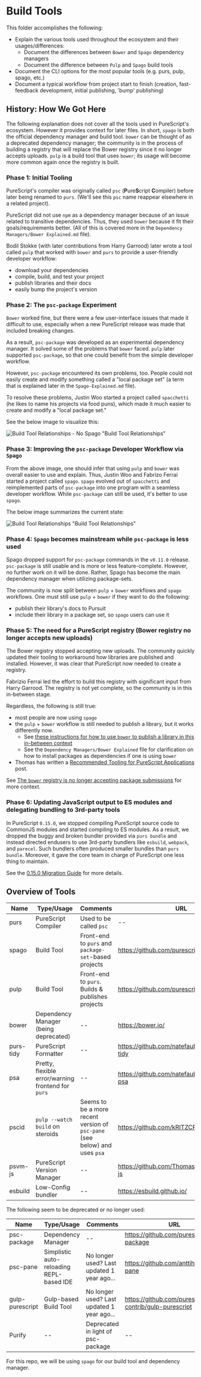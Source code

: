 # Build Tools

This folder accomplishes the following:

- Explain the various tools used throughout the ecosystem and their usages/differences:
    - Document the differences between `Bower` and `Spago` dependency managers
    - Document the difference between `Pulp` and `Spago` build tools
- Document the CLI options for the most popular tools (e.g. purs, pulp, spago, etc.)
- Document a typical workflow from project start to finish (creation, fast-feedback development, initial publishing, 'bump' publishing)

## History: How We Got Here

The following explanation does not cover all the tools used in PureScript's ecosystem. However it provides context for later files. In short, `spago` is both the official dependency manager and build tool. `bower` can be thought of as a deprecated dependency manager; the community is in the process of building a registry that will replace the Bower registry since it no longer accepts uploads. `pulp` is a build tool that uses `bower`; its usage will become more common again once the registry is built.

### Phase 1: Initial Tooling

PureScript's compiler was originally called `psc` (<strong>P</strong>ure<strong>S</strong>cript <strong>C</strong>ompiler) before later being renamed to `purs`. (We'll see this `psc` name reappear elsewhere in a related project).

PureScript did not use `npm` as a dependency manager because of an issue related to transitive dependencies. Thus, they used `bower` because it fit their goals/requirements better. (All of this is covered more in the `Dependency Managers/Bower Explained.md` file).

Bodil Stokke (with later contributions from Harry Garrood) later wrote a tool called `pulp` that worked with `bower` and `purs` to provide a user-friendly developer workflow:
- download your dependencies
- compile, build, and test your project
- publish libraries and their docs
- easily bump the project's version

### Phase 2: The `psc-package` Experiment

`Bower` worked fine, but there were a few user-interface issues that made it difficult to use, especially when a new PureScript release was made that included breaking changes.

As a result, `psc-package` was developed as an experimental dependency manager. It solved some of the problems that `bower` faced. `pulp` later supported `psc-package`, so that one could benefit from the simple developer workflow.

However, `psc-package` encountered its own problems, too. People could not easily create and modify something called a "local package set" (a term that is explained later in the `Spago-Explained.md` file).

To resolve these problems, Justin Woo started a project called `spacchetti` (he likes to name his projects via food puns), which made it much easier to create and modify a "local package set."

See the below image to visualize this:

![Build Tool Relationships - No Spago "Build Tool Relationships"](./assets/Build-Tool-Relationships--no-Spago.svg)

### Phase 3: Improving the `psc-package` Developer Workflow via `Spago`

From the above image, one should infer that using `pulp` and `bower` was overall easier to use and explain. Thus, Justin Woo and Fabrizo Ferrai started a project called `spago`. `spago` evolved out of `spacchetti` and reimplemented parts of `psc-package` into one program with a seamless developer workflow. While `psc-package` can still be used, it's better to use `spago`.

The below image summarizes the current state:

![Build Tool Relationships "Build Tool Relationships"](./assets/Build-Tool-Relationships--With-Spago.svg)

### Phase 4: `Spago` becomes mainstream while `psc-package` is less used

Spago dropped support for `psc-package` commands in the `v0.11.0` release. `psc-package` is still usable and is more or less feature-complete. However, no further work on it will be done. Rather, Spago has become the main dependency manager when utilizing package-sets.

The community is now split between `pulp` + `bower` workflows and `spago` workflows. One must still use `pulp` + `bower` if they want to do the following:
- publish their library's docs to Pursuit
- include their library in a package set, so `spago` users can use it

### Phase 5: The need for a PureScript registry (Bower registry no longer accepts new uploads)

The Bower registry stopped accepting new uploads. The community quickly updated their tooling to workaround how libraries are published and installed. However, it was clear that PureScript now needed to create a registry.

Fabrizio Ferrai led the effort to build this registry with significant input from Harry Garrood. The registry is not yet complete, so the community is in this in-between stage.

Regardless, the following is still true:
- most people are now using `spago`
- the `pulp` + `bower` workflow is still needed to publish a library, but it works differently now.
    - See [these instructions for how to use `bower` to publish a library in this in-between context](https://discourse.purescript.org/t/up-to-date-instructions-for-publishing-new-packages/1953)
    - See the `Dependency Managers/Bower Explained` file for clarification on how to install packages as dependencies if one is using `bower`
- Thomas has written a [Recommended Tooling for PureScript Applications](https://discourse.purescript.org/t/recommended-tooling-for-purescript-applications-in-2019/948) post.

See [The `bower` registry is no longer accepting package submissions](https://discourse.purescript.org/t/the-bower-registry-is-no-longer-accepting-package-submissions/1103/) for more context.

### Phase 6: Updating JavaScript output to ES modules and delegating bundling to 3rd-party tools

In PureScript `0.15.0`, we stopped compiling PureScript source code to CommonJS modules and started compiling to ES modules. As a result, we dropped the buggy and broken bundler provided via `purs bundle` and instead directed endusers to use 3rd-party bundlers like `esbuild`, `webpack`, and `parecel`. Such bundlers often produced smaller bundles than `purs bundle`. Moreover, it gave the core team in charge of PureScript one less thing to maintain.

See the [0.15.0 Migration Guide](https://github.com/purescript/documentation/blob/master/migration-guides/0.15-Migration-Guide.md) for more details.

## Overview of Tools

| Name | Type/Usage | Comments | URL |
| - | - | - | - |
| purs | PureScript Compiler | Used to be called `psc` | -- |
| spago | Build Tool | Front-end to `purs` and `package-set`-based projects | https://github.com/purescript/spago
| pulp | Build Tool | Front-end to `purs`. Builds & publishes projects | https://github.com/purescript-contrib/pulp |
| bower | Dependency Manager (being deprecated) | -- | https://bower.io/ |
| purs-tidy | PureScript Formatter | -- | https://github.com/natefaubion/purescript-tidy
| psa | Pretty, flexible error/warning frontend for `purs` | -- | https://github.com/natefaubion/purescript-psa
| pscid | `pulp --watch build` on steroids | Seems to be a more recent version of `psc-pane` (see below) and uses `psa` | https://github.com/kRITZCREEK/pscid
| psvm-js | PureScript Version Manager | -- | https://github.com/ThomasCrevoisier/psvm-js
| esbuild | Low-Config bundler | -- | https://esbuild.github.io/

The following seem to be deprecated or no longer used:

| Name | Type/Usage | Comments | URL |
| - | - | - | - |
| psc-package | Dependency Manager | -- | https://github.com/purescript/psc-package |
| psc-pane | Simplistic auto-reloading REPL-based IDE | No longer used? Last updated 1 year ago... | https://github.com/anttih/psc-pane
| gulp-purescript | Gulp-based Build Tool | No longer used? Last updated 1 year ago... | https://github.com/purescript-contrib/gulp-purescript |
| Purify | -- | Deprecated in light of psc-package | -- |

For this repo, we will be using `spago` for our build tool and dependency manager.
